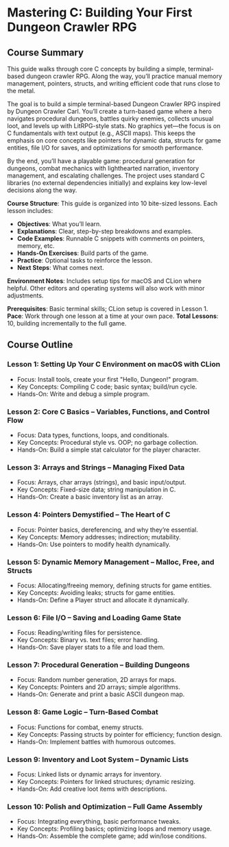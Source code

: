 # Mastering C: Building Your First Dungeon Crawler RPG

## Course Summary
This guide walks through core C concepts by building a simple, terminal-based dungeon crawler RPG. Along the way, you’ll practice manual memory management, pointers, structs, and writing efficient code that runs close to the metal.

The goal is to build a simple terminal-based Dungeon Crawler RPG inspired by Dungeon Crawler Carl. You’ll create a turn-based game where a hero navigates procedural dungeons, battles quirky enemies, collects unusual loot, and levels up with LitRPG-style stats. No graphics yet—the focus is on C fundamentals with text output (e.g., ASCII maps). This keeps the emphasis on core concepts like pointers for dynamic data, structs for game entities, file I/O for saves, and optimizations for smooth performance.

By the end, you’ll have a playable game: procedural generation for dungeons, combat mechanics with lighthearted narration, inventory management, and escalating challenges. The project uses standard C libraries (no external dependencies initially) and explains key low-level decisions along the way.

**Course Structure**: This guide is organized into 10 bite-sized lessons. Each lesson includes:
- **Objectives**: What you’ll learn.
- **Explanations**: Clear, step-by-step breakdowns and examples.
- **Code Examples**: Runnable C snippets with comments on pointers, memory, etc.
- **Hands-On Exercises**: Build parts of the game.
- **Practice**: Optional tasks to reinforce the lesson.
- **Next Steps**: What comes next.

**Environment Notes**: Includes setup tips for macOS and CLion where helpful. Other editors and operating systems will also work with minor adjustments.

**Prerequisites**: Basic terminal skills; CLion setup is covered in Lesson 1.
**Pace**: Work through one lesson at a time at your own pace.
**Total Lessons**: 10, building incrementally to the full game.

## Course Outline

### Lesson 1: Setting Up Your C Environment on macOS with CLion
- Focus: Install tools, create your first "Hello, Dungeon!" program.
- Key Concepts: Compiling C code; basic syntax; build/run cycle.
- Hands-On: Write and debug a simple program.

### Lesson 2: Core C Basics – Variables, Functions, and Control Flow
- Focus: Data types, functions, loops, and conditionals.
- Key Concepts: Procedural style vs. OOP; no garbage collection.
- Hands-On: Build a simple stat calculator for the player character.

### Lesson 3: Arrays and Strings – Managing Fixed Data
- Focus: Arrays, char arrays (strings), and basic input/output.
- Key Concepts: Fixed-size data; string manipulation in C.
- Hands-On: Create a basic inventory list as an array.

### Lesson 4: Pointers Demystified – The Heart of C
- Focus: Pointer basics, dereferencing, and why they’re essential.
- Key Concepts: Memory addresses; indirection; mutability.
- Hands-On: Use pointers to modify health dynamically.

### Lesson 5: Dynamic Memory Management – Malloc, Free, and Structs
- Focus: Allocating/freeing memory, defining structs for game entities.
- Key Concepts: Avoiding leaks; structs for game entities.
- Hands-On: Define a Player struct and allocate it dynamically.

### Lesson 6: File I/O – Saving and Loading Game State
- Focus: Reading/writing files for persistence.
- Key Concepts: Binary vs. text files; error handling.
- Hands-On: Save player stats to a file and load them.

### Lesson 7: Procedural Generation – Building Dungeons
- Focus: Random number generation, 2D arrays for maps.
- Key Concepts: Pointers and 2D arrays; simple algorithms.
- Hands-On: Generate and print a basic ASCII dungeon map.

### Lesson 8: Game Logic – Turn-Based Combat
- Focus: Functions for combat, enemy structs.
- Key Concepts: Passing structs by pointer for efficiency; function design.
- Hands-On: Implement battles with humorous outcomes.

### Lesson 9: Inventory and Loot System – Dynamic Lists
- Focus: Linked lists or dynamic arrays for inventory.
- Key Concepts: Pointers for linked structures; dynamic resizing.
- Hands-On: Add creative loot items with descriptions.

### Lesson 10: Polish and Optimization – Full Game Assembly
- Focus: Integrating everything, basic performance tweaks.
- Key Concepts: Profiling basics; optimizing loops and memory usage.
- Hands-On: Assemble the complete game; add win/lose conditions.
